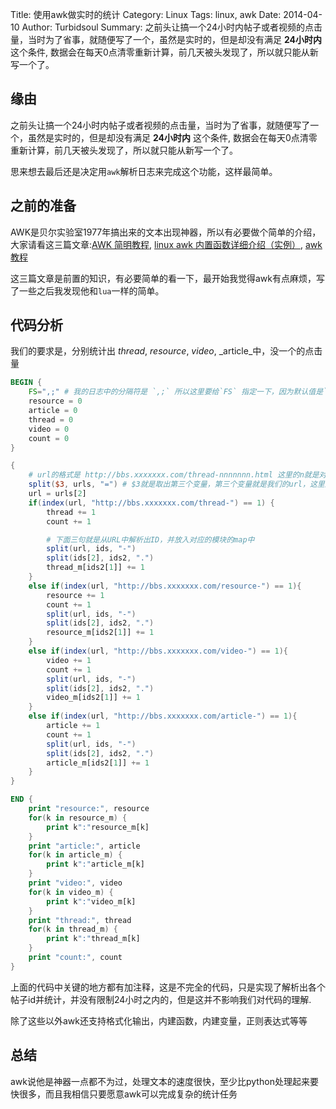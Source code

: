 Title: 使用awk做实时的统计
Category: Linux
Tags: linux, awk
Date: 2014-04-10
Author: Turbidsoul
Summary:  之前头让搞一个24小时内帖子或者视频的点击量，当时为了省事，就随便写了一个，虽然是实时的，但是却没有满足 **24小时内** 这个条件, 数据会在每天0点清零重新计算，前几天被头发现了，所以就只能从新写一个了。

## 缘由 ##

之前头让搞一个24小时内帖子或者视频的点击量，当时为了省事，就随便写了一个，虽然是实时的，但是却没有满足 **24小时内** 这个条件, 数据会在每天0点清零重新计算，前几天被头发现了，所以就只能从新写一个了。

思来想去最后还是决定用`awk`解析日志来完成这个功能，这样最简单。

## 之前的准备 ##

AWK是贝尔实验室1977年搞出来的文本出现神器，所以有必要做个简单的介绍，大家请看这三篇文章:[AWK 简明教程][1], [linux awk 内置函数详细介绍（实例）][2], [awk教程][3]

这三篇文章是前置的知识，有必要简单的看一下，最开始我觉得awk有点麻烦，写了一些之后我发现他和`lua`一样的简单。

## 代码分析 ##

我们的要求是，分别统计出 _thread_, _resource_, _video_, _article_中，没一个的点击量

```awk
BEGIN {
    FS=",;" # 我的日志中的分隔符是 `,;` 所以这里要给`FS` 指定一下，因为默认值是`Tab` 或者 `Space`
    resource = 0
    article = 0
    thread = 0
    video = 0
    count = 0
}

{
    # url的格式是 http://bbs.xxxxxxx.com/thread-nnnnnnn.html 这里的n就是对应模块的id
    split($3, urls, "=") # $3就是取出第三个变量，第三个变量就是我们的url，这里通过if条件配置各个模块，然后对模块进行+1
    url = urls[2]
    if(index(url, "http://bbs.xxxxxxx.com/thread-") == 1) {
        thread += 1
        count += 1

        # 下面三句就是从URL中解析出ID，并放入对应的模块的map中
        split(url, ids, "-")
        split(ids[2], ids2, ".")
        thread_m[ids2[1]] += 1
    }
    else if(index(url, "http://bbs.xxxxxxx.com/resource-") == 1){
        resource += 1
        count += 1
        split(url, ids, "-")
        split(ids[2], ids2, ".")
        resource_m[ids2[1]] += 1
    }
    else if(index(url, "http://bbs.xxxxxxx.com/video-") == 1){
        video += 1
        count += 1
        split(url, ids, "-")
        split(ids[2], ids2, ".")
        video_m[ids2[1]] += 1
    }
    else if(index(url, "http://bbs.xxxxxxx.com/article-") == 1){
        article += 1
        count += 1
        split(url, ids, "-")
        split(ids[2], ids2, ".")
        article_m[ids2[1]] += 1
    }
}

END {
    print "resource:", resource
    for(k in resource_m) {
        print k":"resource_m[k]
    }
    print "article:", article
    for(k in article_m) {
        print k":"article_m[k]
    }
    print "video:", video
    for(k in video_m) {
        print k":"video_m[k]
    }
    print "thread:", thread
    for(k in thread_m) {
        print k":"thread_m[k]
    }
    print "count:", count
}
```

上面的代码中关键的地方都有加注释，这是不完全的代码，只是实现了解析出各个帖子id并统计，并没有限制24小时之内的，但是这并不影响我们对代码的理解.

除了这些以外awk还支持格式化输出，内建函数，内建变量，正则表达式等等

## 总结 ##

awk说他是神器一点都不为过，处理文本的速度很快，至少比python处理起来要快很多，而且我相信只要愿意awk可以完成复杂的统计任务


[1]: http://coolshell.cn/articles/9070.html (AWK 简明教程)
[2]: http://www.cnblogs.com/chengmo/archive/2010/10/08/1845913.html (linux awk 内置函数详细介绍（实例）)
[3]: http://www.colorfuldays.org/linux/good_awk_tutorial/ (很好的awk教程 )

